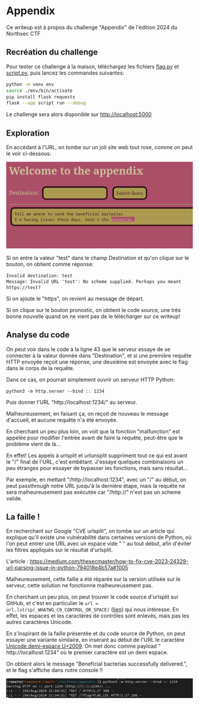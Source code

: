 # Appendix

Ce writeup est à propos du challenge "Appendix" de l'édition 2024 du Northsec CTF

## Recréation du challenge

Pour tester ce challenge à la maison, téléchargez les fichiers [flag.py](flag.py) et [script.py](script.py), puis lancez les commandes suivantes:

```bash
python -m venv env
source ./env/bin/activate
pip install flask requests
flask --app script run --debug
```

Le challenge sera alors disponible sur <http://localhost:5000>

## Exploration

En accédant à l'URL, on tombe sur un joli site web tout rose, comme on peut le voir ci-dessous:

![Screenshot](images/screenshot1.png)

Si on entre la valeur "test" dans le champ Destination et qu'on clique sur le bouton, on obtient comme réponse:

```
Invalid destination: test
Message: Invalid URL 'test': No scheme supplied. Perhaps you meant https://test?
```

Si on ajoute le "https", on revient au message de départ.

Si on clique sur le bouton pronostic, on obtient le code source, une très bonne nouvelle quand on ne vient pas de le télécharger sur ce writeup!

## Analyse du code

On peut voir dans le code à la ligne 43 que le serveur essaye de se connecter à la valeur donnée dans "Destination", et si une première requête HTTP envoyée reçoit une réponse, une deuxième est envoyée avec le flag dans le corps de la requête.

Dans ce cas, on pourrait simplement ouvrir un serveur HTTP Python:

```
python3 -m http.server --bind :: 1234
```

Puis donner l'URL "http://localhost:1234/" au serveur.

Malheureusement, en faisant ça, on reçoit de nouveau le message d'accueil, et aucune requête n'a été envoyée.

En cherchant un peu plus loin, on voit que la fonction "malfunction" est appelée pour modifier l'entrée avant de faire la requête, peut-être que le problème vient de là...

En effet! Les appels à urlsplit et urlunsplit suppriment tout ce qui est avant le "/" final de l'URL, c'est embêtant. J'essaye quelques combinaisons un peu étranges pour essayer de bypasser les fonctions, mais sans résultat...

Par exemple, en mettant "/http://localhost:1234", avec un "/" au début, on peut passthrough notre URL jusqu'à la dernière étape, mais la requête ne sera malheureusement pas exécutée car "/http://" n'est pas un scheme valide.

## La faille !

En recherchant sur Google "CVE urlsplit", on tombe sur un article qui explique qu'il existe une vulnérabilité dans certaines versions de Python, où l'on peut entrer une URL avec un espace vide " " au tout début, afin d'éviter les filtres appliqués sur le résultat d'urlsplit.

L'article : <https://medium.com/thesecmaster/how-to-fix-cve-2023-24329-url-parsing-issue-in-python-794018e4b57a#1005>

Malheureusement, cette faille a été réparée sur la version utilisée sur le serveur, cette solution ne fonctionne malheureusement pas.

En cherchant un peu plus, on peut trouver le code source d'urlsplit sur GitHub, et c'est en particulier le `url = url.lstrip(_WHATWG_C0_CONTROL_OR_SPACE)` ([lien](https://github.com/python/cpython/blob/be257c58152e9b960827362b11c9ef2223fd6267/Lib/urllib/parse.py#L477)) qui nous intéresse. En effet, les espaces et les caractères de contrôles sont enlevés, mais pas les autres caractères Unicode.

En s'inspirant de la faille présentée et du code source de Python, on peut essayer une variante similaire, en insérant au début de l'URL le caractère [Unicode demi-espace U+2009](https://www.compart.com/en/unicode/U+2009). On met donc comme payload "&ThinSpace;http://localhost:1234" où le premier caractère est un demi espace.

On obtient alors le message "Beneficial bacterias successfully delivered.", et le flag s'affiche dans notre console !!

![Résultat final](images/result.png)
